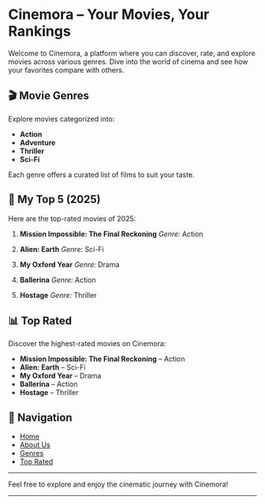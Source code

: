 # Cinemora – Your Movies, Your Rankings

Welcome to Cinemora, a platform where you can discover, rate, and explore movies across various genres. Dive into the world of cinema and see how your favorites compare with others.

## 🎬 Movie Genres

Explore movies categorized into:

* **Action**
* **Adventure**
* **Thriller**
* **Sci-Fi**

Each genre offers a curated list of films to suit your taste.

## 🌟 My Top 5 (2025)

Here are the top-rated movies of 2025:

1. **Mission Impossible: The Final Reckoning**
   *Genre:* Action

2. **Alien: Earth**
   *Genre:* Sci-Fi
   
4. **My Oxford Year**
   *Genre:* Drama
   
5. **Ballerina**
   *Genre:* Action

6. **Hostage**
   *Genre:* Thriller

## 📊 Top Rated

Discover the highest-rated movies on Cinemora:

* **Mission Impossible: The Final Reckoning** – Action
* **Alien: Earth** – Sci-Fi
* **My Oxford Year** – Drama
* **Ballerina** – Action
* **Hostage** – Thriller

## 🧭 Navigation

* [Home](https://cinemora-movies.netlify.app/)
* [About Us](https://cinemora-movies.netlify.app/about)
* [Genres](https://cinemora-movies.netlify.app/#genres)
* [Top Rated](https://cinemora-movies.netlify.app/#top-rated)

---

Feel free to explore and enjoy the cinematic journey with Cinemora!

---
